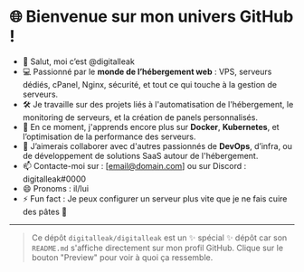 # 🌐 Bienvenue sur mon univers GitHub !

- 👋 Salut, moi c’est @digitalleak
- 💻 Passionné par le **monde de l’hébergement web** : VPS, serveurs dédiés, cPanel, Nginx, sécurité, et tout ce qui touche à la gestion de serveurs.
- 🛠️ Je travaille sur des projets liés à l'automatisation de l'hébergement, le monitoring de serveurs, et la création de panels personnalisés.
- 🌱 En ce moment, j'apprends encore plus sur **Docker**, **Kubernetes**, et l’optimisation de la performance des serveurs.
- 🤝 J’aimerais collaborer avec d'autres passionnés de **DevOps**, d’infra, ou de développement de solutions SaaS autour de l'hébergement.
- 📫 Contacte-moi sur : [email@domain.com] ou sur Discord : digitalleak#0000
- 😄 Pronoms : il/lui
- ⚡ Fun fact : Je peux configurer un serveur plus vite que je ne fais cuire des pâtes 🍝

---

> Ce dépôt `digitalleak/digitalleak` est un ✨ spécial ✨ dépôt car son `README.md` s'affiche directement sur mon profil GitHub.
> Clique sur le bouton "Preview" pour voir à quoi ça ressemble.

